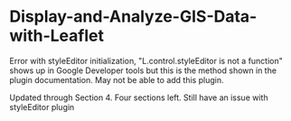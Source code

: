 # Display-and-Analyze-GIS-Data-with-Leaflet

Error with styleEditor initialization, "L.control.styleEditor is not a function" shows up in Google Developer tools but this is the method shown in the plugin documentation. May not be able to add this plugin.

Updated through Section 4. Four sections left. Still have an issue with styleEditor plugin
